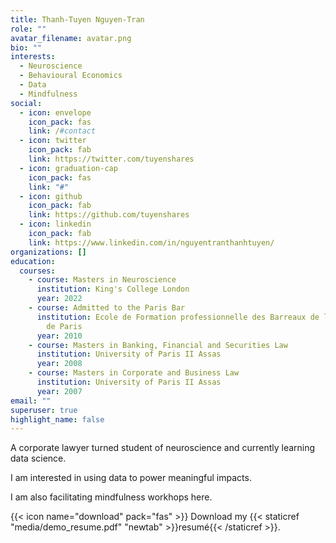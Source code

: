 ```yaml
---
title: Thanh-Tuyen Nguyen-Tran
role: ""
avatar_filename: avatar.png
bio: ""
interests:
  - Neuroscience
  - Behavioural Economics
  - Data
  - Mindfulness
social:
  - icon: envelope
    icon_pack: fas
    link: /#contact
  - icon: twitter
    icon_pack: fab
    link: https://twitter.com/tuyenshares
  - icon: graduation-cap
    icon_pack: fas
    link: "#"
  - icon: github
    icon_pack: fab
    link: https://github.com/tuyenshares
  - icon: linkedin
    icon_pack: fab
    link: https://www.linkedin.com/in/nguyentranthanhtuyen/
organizations: []
education:
  courses:
    - course: Masters in Neuroscience
      institution: King's College London
      year: 2022
    - course: Admitted to the Paris Bar
      institution: Ecole de Formation professionnelle des Barreaux de la cour d'appel
        de Paris
      year: 2010
    - course: Masters in Banking, Financial and Securities Law
      institution: University of Paris II Assas
      year: 2008
    - course: Masters in Corporate and Business Law
      institution: University of Paris II Assas
      year: 2007
email: ""
superuser: true
highlight_name: false
---
```

A corporate lawyer turned student of neuroscience and currently learning data science. 

I am interested in using data to power meaningful impacts. 

I am also facilitating mindfulness workhops here.

{{< icon name="download" pack="fas" >}} Download my {{< staticref "media/demo_resume.pdf" "newtab" >}}resumé{{< /staticref >}}.